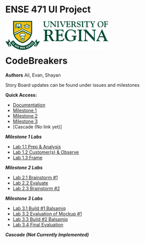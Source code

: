 # ENSE 471 UI Project
<p>
  <img align="left" src="./Documentation_&_Labs/Images/uofr_logo.jpg" alt="U of R logo" height="90px"/>
</p>

<br/><br/><br/><br/>

# CodeBreakers
**Authors** Ali, Evan, Shayan
<br/>

Story Board updates can be found under issues and milestones
<br/>

**Quick Access:**
* [Documentation](./Documentation_&_Labs/)
* [Milestone 1](./Milestone%201)
* [Milestone 2](./Milestone%202)
* [Milestone 3](./Milestone%203)
* [Cascade (No link yet)]

___Milestone 1 Labs___
* [Lab 1.1 Prep & Analysis](./Documentation_&_Labs/Milestone%201%20Labs/Lab%201.1%20Prep%20&%20Analysis)
* [Lab 1.2 Customer(s) & Observe](./Documentation_&_Labs/Milestone%201%20Labs/Lab%201.2%20Target%20Customer(s)%20&%20Observe)
* [Lab 1.3 Frame](./Documentation_&_Labs/Milestone%201%20Labs/Lab%201.3%20Frame)

___Milestone 2 Labs___
* [Lab 2.1 Brainstorm #1](./Documentation_&_Labs/Milestone%202%20Labs/Lab%202.1%20Brainstorm_1)
* [Lab 2.2 Evaluate](./Documentation_&_Labs/Milestone%202%20Labs/Lab%202.2%20Evaluate)
* [Lab 2.3 Brainstorm #2](./Documentation_&_Labs/Milestone%202%20Labs/Lab%202.3%20Brainstorm_2)

___Milestone 3 Labs___
* [Lab 3.1 Build #1 Balsamiq](./Documentation_&_Labs/Milestone%203%20Labs/Lab%203.1%20Build_1%20Mockups)
* [Lab 3.2 Evaluation of Mockup #1](./Documentation_&_Labs/Milestone%203%20Labs/Lab%203.2%20Evaluation%20of%20Mockup)
* [Lab 3.3 Build #2 Balsamiq](./Documentation_&_Labs/Milestone%203%20Labs/Lab%203.3%20Build_2%20Mockup)
* [Lab 3.4 Final Evaluation](./Documentation_&_Labs/Milestone%203%20Labs/Lab%203.4%20Final%20Evaluation)

___Cascade (Not Currently Implemented)___
